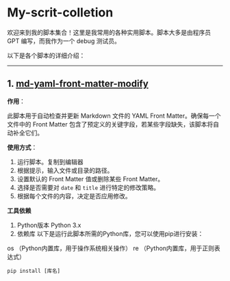 # My-scrit-colletion

欢迎来到我的脚本集合！这里是我常用的各种实用脚本。脚本大多是由程序员 GPT 编写，而我作为一个 debug 测试员。

以下是各个脚本的详细介绍：

------

## 1. [md-yaml-front-matter-modify]((https://github.com/KL2111/my-script-collection/blob/main/md-yaml-front-matter-modify/md-yaml-front-matter-modify.py))

**作用**：

此脚本用于自动检查并更新 Markdown 文件的 YAML Front Matter。确保每一个文件中的 Front Matter 包含了预定义的关键字段，若某些字段缺失，该脚本将自动补全它们。

**使用方式**：

1. 运行脚本。复制到编辑器
2. 根据提示，输入文件或目录的路径。
3. 设置默认的 Front Matter 值或删除某些 Front Matter。
4. 选择是否需要对 `date` 和 `title` 进行特定的修改策略。
5. 根据每个文件的内容，决定是否应用修改。

**工具依赖**
1. Python版本
Python 3.x 
3. 依赖库
以下是运行此脚本所需的Python库，您可以使用pip进行安装：

os （Python内置库，用于操作系统相关操作）
re （Python内置库，用于正则表达式）
```
pip install [库名]
```
